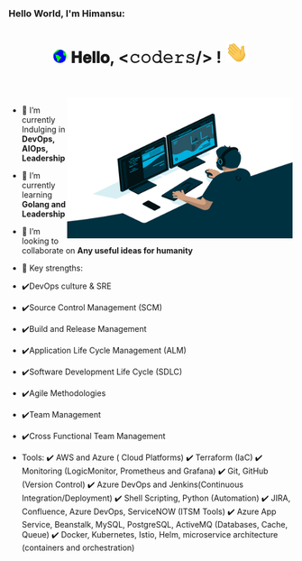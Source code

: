 ### Hello World, I'm Himansu:

<h1 align="center">
  <a target="_blank">
    <img src="https://github.com/commitguy/commitguy/blob/main/GIF/Earth.gif" width="24px" style="max-width:100%;">
  </a>
  𝐇𝐞𝐥𝐥𝐨, &lt;𝚌𝚘𝚍𝚎𝚛𝚜/&gt; !
  <a target="_blank">
    <img src="https://github.com/commitguy/commitguy/blob/main/GIF/Hi.gif" width="40px" />
  </a>
</h1>

<br/>
<br/>
<a target="_blank">
  <img align="right" height="250" width="400" alt="GIF" src="https://github.com/commitguy/commitguy/blob/main/GIF/code.gif">
</a>

- 🔭 I’m currently Indulging in **DevOps, AIOps, Leadership**
- 🌱 I’m currently learning **Golang and Leadership**
- 👯 I’m looking to collaborate on **Any useful ideas for humanity**
- 💪 Key strengths:
- ✔️DevOps culture & SRE
- ✔️Source Control Management (SCM)
- ✔️Build and Release Management
- ✔️Application Life Cycle Management (ALM)
- ✔️Software Development Life Cycle (SDLC)
- ✔️Agile Methodologies
- ✔️Team Management
- ✔️Cross Functional Team Management

- Tools:
✔️ AWS and Azure ( Cloud Platforms)
✔️ Terraform (IaC)
✔️ Monitoring (LogicMonitor, Prometheus and Grafana)
✔️ Git, GitHub (Version Control)
✔️ Azure DevOps and Jenkins(Continuous Integration/Deployment)
✔️ Shell Scripting, Python (Automation)
✔️ JIRA, Confluence, Azure DevOps, ServiceNOW (ITSM Tools)
✔️ Azure App Service, Beanstalk, MySQL, PostgreSQL, ActiveMQ (Databases, Cache, Queue)
✔️ Docker, Kubernetes, Istio, Helm, microservice architecture (containers and orchestration)


<br/>
<br/>
